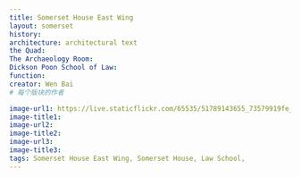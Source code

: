 ```yaml
---
title: Somerset House East Wing
layout: somerset
history: 
architecture: architectural text
the Quad: 
The Archaeology Room:
Dickson Poon School of Law: 
function: 
creator: Wen Bai
# 每个版块的作者

image-url1: https://live.staticflickr.com/65535/51789143655_73579919fe_h.jpg
image-title1:
image-url2:
image-title2:
image-url3:
image-title3:
tags: Somerset House East Wing, Somerset House, Law School,
---
```



